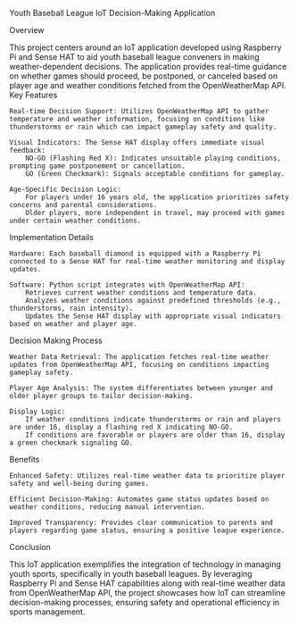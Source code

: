 Youth Baseball League IoT Decision-Making Application

Overview

This project centers around an IoT application developed using Raspberry Pi and Sense HAT to aid youth baseball league conveners in making weather-dependent decisions. The application provides real-time guidance on whether games should proceed, be postponed, or canceled based on player age and weather conditions fetched from the OpenWeatherMap API.
Key Features

    Real-time Decision Support: Utilizes OpenWeatherMap API to gather temperature and weather information, focusing on conditions like thunderstorms or rain which can impact gameplay safety and quality.

    Visual Indicators: The Sense HAT display offers immediate visual feedback:
        NO-GO (Flashing Red X): Indicates unsuitable playing conditions, prompting game postponement or cancellation.
        GO (Green Checkmark): Signals acceptable conditions for gameplay.

    Age-Specific Decision Logic:
        For players under 16 years old, the application prioritizes safety concerns and parental considerations.
        Older players, more independent in travel, may proceed with games under certain weather conditions.

Implementation Details

    Hardware: Each baseball diamond is equipped with a Raspberry Pi connected to a Sense HAT for real-time weather monitoring and display updates.

    Software: Python script integrates with OpenWeatherMap API:
        Retrieves current weather conditions and temperature data.
        Analyzes weather conditions against predefined thresholds (e.g., thunderstorms, rain intensity).
        Updates the Sense HAT display with appropriate visual indicators based on weather and player age.

Decision Making Process

    Weather Data Retrieval: The application fetches real-time weather updates from OpenWeatherMap API, focusing on conditions impacting gameplay safety.

    Player Age Analysis: The system differentiates between younger and older player groups to tailor decision-making.

    Display Logic:
        If weather conditions indicate thunderstorms or rain and players are under 16, display a flashing red X indicating NO-GO.
        If conditions are favorable or players are older than 16, display a green checkmark signaling GO.

Benefits

    Enhanced Safety: Utilizes real-time weather data to prioritize player safety and well-being during games.

    Efficient Decision-Making: Automates game status updates based on weather conditions, reducing manual intervention.

    Improved Transparency: Provides clear communication to parents and players regarding game status, ensuring a positive league experience.


Conclusion

This IoT application exemplifies the integration of technology in managing youth sports, specifically in youth baseball leagues. By leveraging Raspberry Pi and Sense HAT capabilities along with real-time weather data from OpenWeatherMap API, the project showcases how IoT can streamline decision-making processes, ensuring safety and operational efficiency in sports management.
